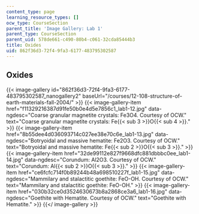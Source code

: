 ```yaml
---
content_type: page
learning_resource_types: []
ocw_type: CourseSection
parent_title: 'Image Gallery: Lab 1'
parent_type: CourseSection
parent_uid: 578de661-c490-80b4-c061-32cda85444b3
title: Oxides
uid: 862f36d3-72f4-9fa3-6177-483795302587
---
```


Oxides
------
{{< image-gallery id="862f36d3-72f4-9fa3-6177-483795302587_nanogallery2" baseUrl="/courses/12-108-structure-of-earth-materials-fall-2004/" >}}
{{< image-gallery-item href="f11329216387d91fe50b0e4d5e7856c1_lab1-12.jpg" data-ngdesc="Coarse granular magnetite crystals: Fe3O4. Courtesy of OCW." text="Coarse granular magnetite crystals: Fe{{< sub 3 >}}O{{< sub 4 >}}." >}}
{{< image-gallery-item href="8b55dee4d036093714c027ee38e70c6e_lab1-13.jpg" data-ngdesc="Botryoidal and massive hematite: Fe2O3. Courtesy of OCW." text="Botryoidal and massive hematite: Fe{{< sub 2 >}}O{{< sub 3 >}}." >}}
{{< image-gallery-item href="32de99112e827f9668dfc881dbbbc0ee_lab1-14.jpg" data-ngdesc="Corundum: Al2O3. Courtesy of OCW." text="Corundum: Al{{< sub 2 >}}O{{< sub 3 >}}." >}}
{{< image-gallery-item href="ce6fcfc714f0b89244b48a698510227f_lab1-15.jpg" data-ngdesc="Mammilary and stalactitic goethite: FeO-OH. Courtesy of OCW." text="Mammilary and stalactitic goethite: FeO-OH." >}}
{{< image-gallery-item href="030b32ce0d3524630673b8a2868ce3a6_lab1-16.jpg" data-ngdesc="Goethite with Hematite. Courtesy of OCW." text="Goethite with Hematite." >}}
{{</ image-gallery >}}